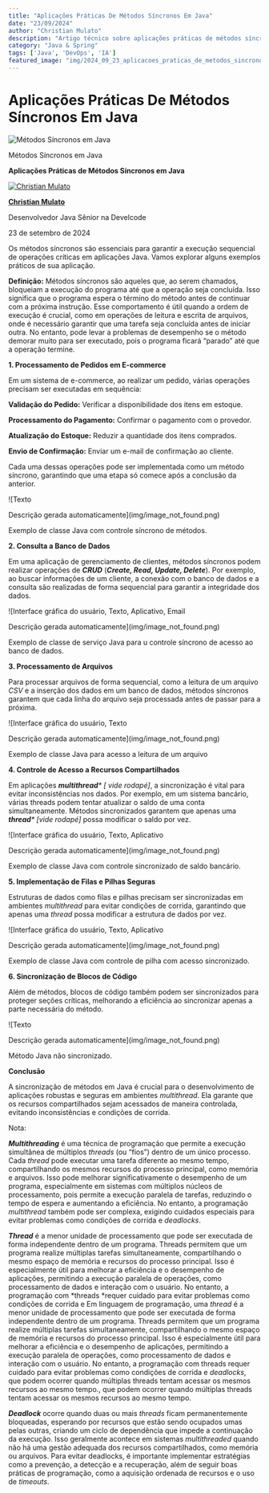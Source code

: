 ```yaml
---
title: "Aplicações Práticas De Métodos Síncronos Em Java"
date: "23/09/2024"
author: "Christian Mulato"
description: "Artigo técnico sobre aplicações práticas de métodos síncronos em java"
category: "Java & Spring"
tags: ['Java', 'DevOps', 'IA']
featured_image: "img/2024_09_23_aplicacoes_praticas_de_metodos_sincronos_em_java_featured.jpg"
---
```


# Aplicações Práticas De Métodos Síncronos Em Java

![Métodos Síncronos em Java](img/image_not_found.png)

Métodos Síncronos em Java

__Aplicações Práticas de Métodos Síncronos em Java__

[![Christian Mulato](img/image_not_found.png)](https://www.linkedin.com/in/chmulato/)

__[Christian Mulato](https://www.linkedin.com/in/chmulato/)__

Desenvolvedor Java Sênior na Develcode

23 de setembro de 2024

Os métodos síncronos são essenciais para garantir a execução sequencial de operações críticas em aplicações Java\. Vamos explorar alguns exemplos práticos de sua aplicação\.

__Definição:__ Métodos síncronos são aqueles que, ao serem chamados, bloqueiam a execução do programa até que a operação seja concluída\. Isso significa que o programa espera o término do método antes de continuar com a próxima instrução\. Esse comportamento é útil quando a ordem de execução é crucial, como em operações de leitura e escrita de arquivos, onde é necessário garantir que uma tarefa seja concluída antes de iniciar outra\. No entanto, pode levar a problemas de desempenho se o método demorar muito para ser executado, pois o programa ficará “parado” até que a operação termine\.

__1\. Processamento de Pedidos em E\-commerce__

Em um sistema de e\-commerce, ao realizar um pedido, várias operações precisam ser executadas em sequência:

__Validação do Pedido:__ Verificar a disponibilidade dos itens em estoque\.

__Processamento do Pagamento:__ Confirmar o pagamento com o provedor\.

__Atualização do Estoque:__ Reduzir a quantidade dos itens comprados\.

__Envio de Confirmação:__ Enviar um e\-mail de confirmação ao cliente\.

Cada uma dessas operações pode ser implementada como um método síncrono, garantindo que uma etapa só comece após a conclusão da anterior\.

![Texto

Descrição gerada automaticamente](img/image_not_found.png)

Exemplo de classe Java com controle síncrono de métodos\.

__2\. Consulta a Banco de Dados__

Em uma aplicação de gerenciamento de clientes, métodos síncronos podem realizar operações de __*CRUD*__ \(__*Create, Read, Update, Delete*__\)\. Por exemplo, ao buscar informações de um cliente, a conexão com o banco de dados e a consulta são realizadas de forma sequencial para garantir a integridade dos dados\.

![Interface gráfica do usuário, Texto, Aplicativo, Email

Descrição gerada automaticamente](img/image_not_found.png)

Exemplo de classe de serviço Java para u controle síncrono de acesso ao banco de dados\.

__3\. Processamento de Arquivos__

Para processar arquivos de forma sequencial, como a leitura de um arquivo *CSV* e a inserção dos dados em um banco de dados, métodos síncronos garantem que cada linha do arquivo seja processada antes de passar para a próxima\. 

![Interface gráfica do usuário, Texto

Descrição gerada automaticamente](img/image_not_found.png)

Exemplo de classe Java para acesso a leitura de um arquivo 

 

__4\. Controle de Acesso a Recursos Compartilhados__

Em aplicações __*multithread*__*\* \[ vide rodapé\]*, a sincronização é vital para evitar inconsistências nos dados\. Por exemplo, em um sistema bancário, várias threads podem tentar atualizar o saldo de uma conta simultaneamente\. Métodos sincronizados garantem que apenas uma __*thread*__*\* \[vide rodapé\]* possa modificar o saldo por vez\. 

![Interface gráfica do usuário, Texto, Aplicativo

Descrição gerada automaticamente](img/image_not_found.png)

Exemplo de classe Java com controle sincronizado de saldo bancário\.

 

__5\. Implementação de Filas e Pilhas Seguras__

Estruturas de dados como filas e pilhas precisam ser sincronizadas em ambientes *multithread* para evitar condições de corrida, garantindo que apenas uma *thread* possa modificar a estrutura de dados por vez\. 

![Interface gráfica do usuário, Texto, Aplicativo

Descrição gerada automaticamente](img/image_not_found.png)

Exemplo de classe Java com controle de pilha com acesso sincronizado\.

 

__6\. Sincronização de Blocos de Código__

Além de métodos, blocos de código também podem ser sincronizados para proteger seções críticas, melhorando a eficiência ao sincronizar apenas a parte necessária do método\. 

![Texto

Descrição gerada automaticamente](img/image_not_found.png)

Método Java não sincronizado\.

 

__Conclusão__

A sincronização de métodos em Java é crucial para o desenvolvimento de aplicações robustas e seguras em ambientes *multithread*\. Ela garante que os recursos compartilhados sejam acessados de maneira controlada, evitando inconsistências e condições de corrida\.

Nota:

__*Multithreading*__ é uma técnica de programação que permite a execução simultânea de múltiplos *threads* \(ou “fios”\) dentro de um único processo\. Cada *thread* pode executar uma tarefa diferente ao mesmo tempo, compartilhando os mesmos recursos do processo principal, como memória e arquivos\. Isso pode melhorar significativamente o desempenho de um programa, especialmente em sistemas com múltiplos núcleos de processamento, pois permite a execução paralela de tarefas, reduzindo o tempo de espera e aumentando a eficiência\. No entanto, a programação *multithread* também pode ser complexa, exigindo cuidados especiais para evitar problemas como condições de corrida e *deadlocks*\. 

__*Thread*__ é a menor unidade de processamento que pode ser executada de forma independente dentro de um programa\. Threads permitem que um programa realize múltiplas tarefas simultaneamente, compartilhando o mesmo espaço de memória e recursos do processo principal\. Isso é especialmente útil para melhorar a eficiência e o desempenho de aplicações, permitindo a execução paralela de operações, como processamento de dados e interação com o usuário\. No entanto, a programação com *threads *requer cuidado para evitar problemas como condições de corrida e Em linguagem de programação, uma *thread* é a menor unidade de processamento que pode ser executada de forma independente dentro de um programa\. Threads permitem que um programa realize múltiplas tarefas simultaneamente, compartilhando o mesmo espaço de memória e recursos do processo principal\. Isso é especialmente útil para melhorar a eficiência e o desempenho de aplicações, permitindo a execução paralela de operações, como processamento de dados e interação com o usuário\. No entanto, a programação com threads requer cuidado para evitar problemas como condições de corrida e *deadlocks*, que podem ocorrer quando múltiplas threads tentam acessar os mesmos recursos ao mesmo tempo\., que podem ocorrer quando múltiplas threads tentam acessar os mesmos recursos ao mesmo tempo\.

__*Deadlock*__ ocorre quando duas ou mais *threads* ficam permanentemente bloqueadas, esperando por recursos que estão sendo ocupados umas pelas outras, criando um ciclo de dependência que impede a continuação da execução\. Isso geralmente acontece em sistemas *multithreaded* quando não há uma gestão adequada dos recursos compartilhados, como memória ou arquivos\. Para evitar deadlocks, é importante implementar estratégias como a prevenção, a detecção e a recuperação, além de seguir boas práticas de programação, como a aquisição ordenada de recursos e o uso de *timeouts*\.


